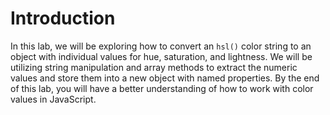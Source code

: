 # Introduction

In this lab, we will be exploring how to convert an `hsl()` color string to an object with individual values for hue, saturation, and lightness. We will be utilizing string manipulation and array methods to extract the numeric values and store them into a new object with named properties. By the end of this lab, you will have a better understanding of how to work with color values in JavaScript.
